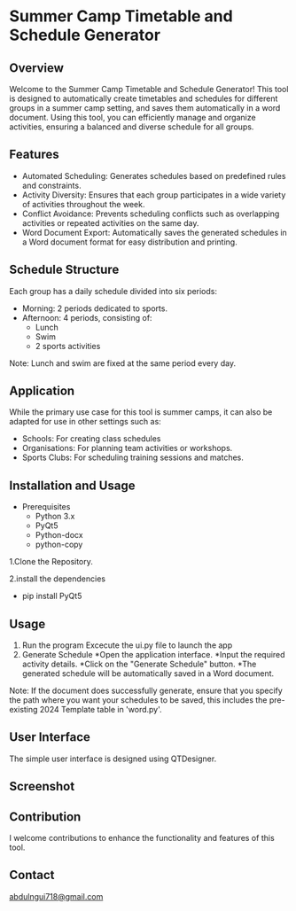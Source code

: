 # Summer Camp Timetable and Schedule Generator

## Overview

Welcome to the Summer Camp Timetable and Schedule Generator! This tool is designed to automatically create timetables and schedules for different groups in a summer camp setting, and saves them automatically in a word document. Using this tool, you can efficiently manage and organize activities, ensuring a balanced and diverse schedule for all groups.

## Features

* Automated Scheduling: Generates schedules based on predefined rules and constraints.
* Activity Diversity: Ensures that each group participates in a wide variety of activities throughout the week.
* Conflict Avoidance: Prevents scheduling conflicts such as overlapping activities or repeated activities on the same day.
* Word Document Export: Automatically saves the generated schedules in a Word document format for easy distribution and printing.

## Schedule Structure

Each group has a daily schedule divided into six periods:

* Morning: 2 periods dedicated to sports.
* Afternoon: 4 periods, consisting of:
    * Lunch
    * Swim
    * 2 sports activities

Note: Lunch and swim are fixed at the same period every day.

## Application

While the primary use case for this tool is summer camps, it can also be adapted for use in other settings such as:
     
* Schools: For creating class schedules
* Organisations: For planning team activities or workshops.
* Sports Clubs: For scheduling training sessions and matches.

## Installation and Usage

* Prerequisites
    * Python 3.x
    * PyQt5
    * Python-docx
    * python-copy

1.Clone the Repository.

2.install the dependencies
* pip install PyQt5

## Usage

1. Run the program
        Excecute the ui.py file to launch the app
2. Generate Schedule
    *Open the application interface.
    *Input the required activity details.
    *Click on the "Generate Schedule" button.
    *The generated schedule will be automatically saved in a Word document.

Note: If the document does successfully generate, ensure that you specify the path where you want your schedules to be saved, this includes the pre-existing 2024 Template table in 'word.py'.

## User Interface

The simple user interface is designed using QTDesigner.

## Screenshot


## Contribution

I welcome contributions to enhance the functionality and features of this tool.

## Contact

abdulngui718@gmail.com


